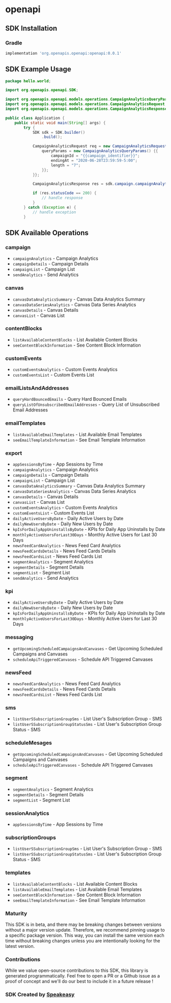# openapi

<!-- Start SDK Installation -->
## SDK Installation

### Gradle

```groovy
implementation 'org.openapis.openapi:openapi:0.0.1'
```
<!-- End SDK Installation -->

## SDK Example Usage
<!-- Start SDK Example Usage -->
```java
package hello.world;

import org.openapis.openapi.SDK;

import org.openapis.openapi.models.operations.CampaignAnalyticsQueryParams;
import org.openapis.openapi.models.operations.CampaignAnalyticsRequest;
import org.openapis.openapi.models.operations.CampaignAnalyticsResponse;

public class Application {
    public static void main(String[] args) {
        try {
            SDK sdk = SDK.builder()
                .build();

            CampaignAnalyticsRequest req = new CampaignAnalyticsRequest() {{
                queryParams = new CampaignAnalyticsQueryParams() {{
                    campaignId = "{{campaign_identifier}}";
                    endingAt = "2020-06-28T23:59:59-5:00";
                    length = "7";
                }};
            }};            

            CampaignAnalyticsResponse res = sdk.campaign.campaignAnalytics(req);

            if (res.statusCode == 200) {
                // handle response
            }
        } catch (Exception e) {
            // handle exception
        }
```
<!-- End SDK Example Usage -->

<!-- Start SDK Available Operations -->
## SDK Available Operations


### campaign

* `campaignAnalytics` - Campaign Analytics
* `campaignDetails` - Campaign Details
* `campaignList` - Campaign List
* `sendAnalytics` - Send Analytics

### canvas

* `canvasDataAnalyticsSummary` - Canvas Data Analytics Summary
* `canvasDataSeriesAnalytics` - Canvas Data Series Analytics
* `canvasDetails` - Canvas Details
* `canvasList` - Canvas List

### contentBlocks

* `listAvailableContentBlocks` - List Available Content Blocks
* `seeContentBlockInformation` - See Content Block Information

### customEvents

* `customEventsAnalytics` - Custom Events Analytics
* `customEventsList` - Custom Events List

### emailListsAndAddresses

* `queryHardBouncedEmails` - Query Hard Bounced Emails
* `queryListOfUnsubscribedEmailAddresses` - Query List of Unsubscribed Email Addresses

### emailTemplates

* `listAvailableEmailTemplates` - List Available Email Templates
* `seeEmailTemplateInformation` - See Email Template Information

### export

* `appSessionsByTime` - App Sessions by Time
* `campaignAnalytics` - Campaign Analytics
* `campaignDetails` - Campaign Details
* `campaignList` - Campaign List
* `canvasDataAnalyticsSummary` - Canvas Data Analytics Summary
* `canvasDataSeriesAnalytics` - Canvas Data Series Analytics
* `canvasDetails` - Canvas Details
* `canvasList` - Canvas List
* `customEventsAnalytics` - Custom Events Analytics
* `customEventsList` - Custom Events List
* `dailyActiveUsersByDate` - Daily Active Users by Date
* `dailyNewUsersByDate` - Daily New Users by Date
* `kpIsForDailyAppUninstallsByDate` - KPIs for Daily App Uninstalls by Date
* `monthlyActiveUsersForLast30Days` - Monthly Active Users for Last 30 Days
* `newsFeedCardAnalytics` - News Feed Card Analytics
* `newsFeedCardsDetails` - News Feed Cards Details
* `newsFeedCardsList` - News Feed Cards List
* `segmentAnalytics` - Segment Analytics
* `segmentDetails` - Segment Details
* `segmentList` - Segment List
* `sendAnalytics` - Send Analytics

### kpi

* `dailyActiveUsersByDate` - Daily Active Users by Date
* `dailyNewUsersByDate` - Daily New Users by Date
* `kpIsForDailyAppUninstallsByDate` - KPIs for Daily App Uninstalls by Date
* `monthlyActiveUsersForLast30Days` - Monthly Active Users for Last 30 Days

### messaging

* `getUpcomingScheduledCampaignsAndCanvases` - Get Upcoming Scheduled Campaigns and Canvases
* `scheduleApiTriggeredCanvases` - Schedule API Triggered Canvases

### newsFeed

* `newsFeedCardAnalytics` - News Feed Card Analytics
* `newsFeedCardsDetails` - News Feed Cards Details
* `newsFeedCardsList` - News Feed Cards List

### sms

* `listUserSSubscriptionGroupSms` - List User's Subscription Group - SMS
* `listUserSSubscriptionGroupStatusSms` - List User's  Subscription Group Status - SMS

### scheduleMesages

* `getUpcomingScheduledCampaignsAndCanvases` - Get Upcoming Scheduled Campaigns and Canvases
* `scheduleApiTriggeredCanvases` - Schedule API Triggered Canvases

### segment

* `segmentAnalytics` - Segment Analytics
* `segmentDetails` - Segment Details
* `segmentList` - Segment List

### sessionAnalytics

* `appSessionsByTime` - App Sessions by Time

### subscriptionGroups

* `listUserSSubscriptionGroupSms` - List User's Subscription Group - SMS
* `listUserSSubscriptionGroupStatusSms` - List User's  Subscription Group Status - SMS

### templates

* `listAvailableContentBlocks` - List Available Content Blocks
* `listAvailableEmailTemplates` - List Available Email Templates
* `seeContentBlockInformation` - See Content Block Information
* `seeEmailTemplateInformation` - See Email Template Information
<!-- End SDK Available Operations -->

### Maturity

This SDK is in beta, and there may be breaking changes between versions without a major version update. Therefore, we recommend pinning usage 
to a specific package version. This way, you can install the same version each time without breaking changes unless you are intentionally 
looking for the latest version.

### Contributions

While we value open-source contributions to this SDK, this library is generated programmatically. 
Feel free to open a PR or a Github issue as a proof of concept and we'll do our best to include it in a future release !

### SDK Created by [Speakeasy](https://docs.speakeasyapi.dev/docs/using-speakeasy/client-sdks)
